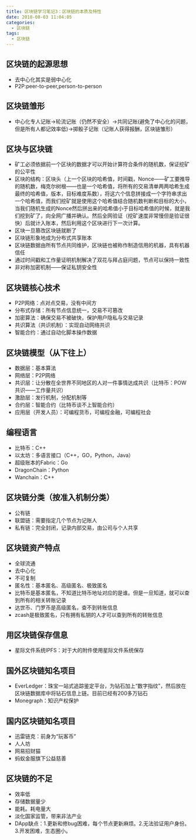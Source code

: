 ```yaml
---
title: 区块链学习笔记3：区块链的本质及特性
date: 2018-08-03 11:04:05
categories:
  - 区块链
tags:
  - 区块链
---
```

## 区块链的起源思想
*  去中心化其实是弱中心化
*  P2P:peer-to-peer,person-to-person
## 区块链雏形
*  中心化专人记账->轮流记账（仍然不安全）->共同记账(避免了中心化的问题，但是所有人都记效率低)->掷骰子记账（记账人获得报酬，区块链雏形）
## 区块与区块链
*  矿工必须依据前一个区块的数据才可以开始计算符合条件的随机数，保证挖矿的公平性
*  区块的结构：区块头（上一个区块的哈希值，时间戳，Nonce——矿工要推导的随机数，梅克尔树根——也是一个哈希值，将所有的交易清单两两哈希生成最终的哈希值，版本，目标难度系数），将这六个信息拼接成一个字符串求出一个哈希值，而我们挖矿就是使用这个哈希值结合随机数判断和目标的大小，当我们随机生成的Nonce然后拼出来的哈希值小于目标哈希值的时候，就是我们挖到矿了，向全网广播并确认。然后全网验证（挖矿速度非常慢但是验证很快）后就计入账本，然后利用这个区块进行下一次计算。
*  区块一旦篡改区块链就断了
*  区块链形象地成为分布式共享账本
*  区块链数据由所有节点共同维护，区块链也被称作制造信用的机器，具有机器信任
*  通过时间戳和工作量证明机制解决了双花与拜占庭问题，节点可以保持一致性
*  非对称加密机制——保证私钥安全性
## 区块链核心技术
*  P2P网络：点对点交易，没有中间方
*  分布式存储：所有节点信息统一，交易不可篡改
*  加密算法：确保交易不被破快，保护用户隐私与交易记录
*  共识算法（共识机制）：实现自动网络共识
*  智能合约：通过自动化脚本操作数据
## 区块链模型（从下往上）
*  数据层：基本算法
*  网络层：P2P网络
*  共识层：让分散在全世界不同地区的人对一件事情达成共识（比特币：POW共识——工作量共识）
*  激励层：发行机制，分配机制等
*  合约层：智能合约（比特币谈不上智能合约）
*  应用层（开发人员）：可编程货币，可编程金融，可编程社会
## 编程语言
*  比特币：C++
*  以太坊：多语言接口（C++，GO，Python，Java）
*  超级账本的Fabric：Go
*  DragonChain：Python
*  Wanchain：C++
## 区块链分类（按准入机制分类）
*  公有链
*  联盟链：需要指定几个节点为记账人
*  私有链：完全封闭，记录内部交易，由公司与个人共享
## 区块链资产特点
*  全球流通
*  去中心化
*  不可复制
*  匿名性：基本匿名、高级匿名、极致匿名
*  比特币是基本匿名，不知道比特币地址对应的是谁。但是一旦知道，就可以查到所有的相关转账记录
*  达世币、门罗币是高级匿名，查不到转账信息
*  zcash是极致匿名，只有拥有私钥的人才可以查到所有的转账信息
## 用区块链保存信息
*  星际文件系统IPFS：对于大的附件使用星际文件系统保存
## 国外区块链知名项目
*  EverLedger：珠宝一站式追踪鉴定平台，为钻石加上“数字指纹”，然后放在区块链数据库中将钻石信息上链。目前已经有200多万钻石
*  Monegraph：知识产权保护
## 国内区块链知名项目
*  迅雷链克：前身为“玩客币”
*  人人坊
*  网易招财猫
*  蚂蚁金服旗下公益慈善
## 区块链的不足
*  效率低
*  存储数据量少
*  能耗。耗电量大
*  淡化国家监管，带来非法产业
*  DApp缺点：1.更新和修bug困难，每个节点更新麻烦。2.无法验证用户身份。3.开发困难，生态圈小。